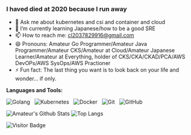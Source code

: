 <!--
**chenliu1993/chenliu1993** is a ✨ _special_ ✨ repository because its `README.md` (this file) appears on your GitHub profile.

I haved died at 2020 because I run away

- 🔭 I’m currently working on ...
- 🌱 I’m currently learning ...
- 👯 I’m looking to collaborate on ...
- 🤔 I’m looking for help with ...
- 💬 Ask me about ...
- 📫 How to reach me: 
- 😄 Pronouns: ...
- ⚡ Fun fact: ...
-->

### I haved died at 2020 because I run away

- 💬 Ask me about kubernetes and csi and container and cloud
-  🌱 I’m currently learning Japanese/how to be a good SRE
- 📫 How to reach me: cl2037829916@gmail.com
- 😄 Pronouns: Amateur Go Programmer/Amateur Java Programmer/Amateur CKS/Amateur at Cloud/Amateur Japanese Learner/Amateur at Everything, holder of CKS/CKA/CKAD/PCA/AWS DevOPs/AWS SysOps/AWS Practioner
- ⚡ Fun fact: The last thing you want is to look back on your life and wonder... if only.

**Languages and Tools:** 

![Golang](https://img.shields.io/badge/-Golang-black?logo=golang&style=social)&nbsp;&nbsp;
![Kubernetes](https://img.shields.io/badge/-Kubernetes-black?logo=kubernetes&style=social)&nbsp;&nbsp;
![Docker](https://img.shields.io/badge/-Docker-black?logo=docker&style=social)&nbsp;&nbsp;
![Git](https://img.shields.io/badge/-Git-black?logo=git&style=social)&nbsp;&nbsp;
![GitHub](https://img.shields.io/badge/-GitHub-black?logo=github&style=social)&nbsp;&nbsp;

![Amateur's Github Stats](https://github-readme-stats.vercel.app/api?username=chenliu1993&count_private=true&show_icons=true&include_all_commits=true)
![Top Langs](https://github-readme-stats.vercel.app/api/top-langs/?username=chenliu1993&hide=TeX&layout=compact)

![Visitor Badge](https://visitor-badge.laobi.icu/badge?page_id=chenliu1993.chenliu1993)
